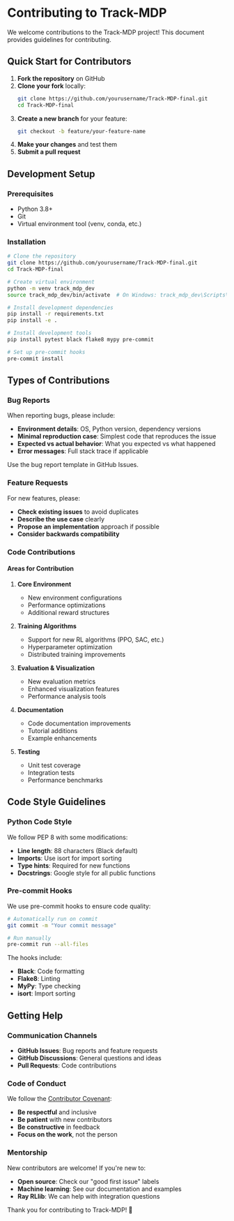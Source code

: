 # Contributing to Track-MDP

We welcome contributions to the Track-MDP project! This document provides guidelines for contributing.

## Quick Start for Contributors

1. **Fork the repository** on GitHub
2. **Clone your fork** locally:
   ```bash
   git clone https://github.com/yourusername/Track-MDP-final.git
   cd Track-MDP-final
   ```
3. **Create a new branch** for your feature:
   ```bash
   git checkout -b feature/your-feature-name
   ```
4. **Make your changes** and test them
5. **Submit a pull request**

## Development Setup

### Prerequisites

- Python 3.8+
- Git
- Virtual environment tool (venv, conda, etc.)

### Installation

```bash
# Clone the repository
git clone https://github.com/yourusername/Track-MDP-final.git
cd Track-MDP-final

# Create virtual environment
python -m venv track_mdp_dev
source track_mdp_dev/bin/activate  # On Windows: track_mdp_dev\Scripts\activate

# Install development dependencies
pip install -r requirements.txt
pip install -e .

# Install development tools
pip install pytest black flake8 mypy pre-commit

# Set up pre-commit hooks
pre-commit install
```

## Types of Contributions

### Bug Reports

When reporting bugs, please include:

- **Environment details**: OS, Python version, dependency versions
- **Minimal reproduction case**: Simplest code that reproduces the issue
- **Expected vs actual behavior**: What you expected vs what happened
- **Error messages**: Full stack trace if applicable

Use the bug report template in GitHub Issues.

### Feature Requests

For new features, please:

- **Check existing issues** to avoid duplicates
- **Describe the use case** clearly
- **Propose an implementation** approach if possible
- **Consider backwards compatibility**

### Code Contributions

#### Areas for Contribution

1. **Core Environment**
   - New environment configurations
   - Performance optimizations
   - Additional reward structures

2. **Training Algorithms**
   - Support for new RL algorithms (PPO, SAC, etc.)
   - Hyperparameter optimization
   - Distributed training improvements

3. **Evaluation & Visualization**
   - New evaluation metrics
   - Enhanced visualization features
   - Performance analysis tools

4. **Documentation**
   - Code documentation improvements
   - Tutorial additions
   - Example enhancements

5. **Testing**
   - Unit test coverage
   - Integration tests
   - Performance benchmarks

## Code Style Guidelines

### Python Code Style

We follow PEP 8 with some modifications:

- **Line length**: 88 characters (Black default)
- **Imports**: Use isort for import sorting
- **Type hints**: Required for new functions
- **Docstrings**: Google style for all public functions

### Pre-commit Hooks

We use pre-commit hooks to ensure code quality:

```bash
# Automatically run on commit
git commit -m "Your commit message"

# Run manually
pre-commit run --all-files
```

The hooks include:
- **Black**: Code formatting
- **Flake8**: Linting
- **MyPy**: Type checking
- **isort**: Import sorting

## Getting Help

### Communication Channels

- **GitHub Issues**: Bug reports and feature requests
- **GitHub Discussions**: General questions and ideas
- **Pull Requests**: Code contributions

### Code of Conduct

We follow the [Contributor Covenant](https://www.contributor-covenant.org/version/2/1/code_of_conduct/):

- **Be respectful** and inclusive
- **Be patient** with new contributors
- **Be constructive** in feedback
- **Focus on the work**, not the person

### Mentorship

New contributors are welcome! If you're new to:

- **Open source**: Check our "good first issue" labels
- **Machine learning**: See our documentation and examples
- **Ray RLlib**: We can help with integration questions

Thank you for contributing to Track-MDP! 🎯
